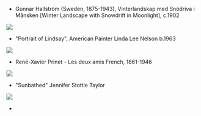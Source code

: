 * Gunnar Hallström (Sweden, 1875-1943), Vinterlandskap med Snödriva i Månsken [Winter Landscape with Snowdrift in Moonlight], c.1902
<img src="https://64.media.tumblr.com/666b7e57e1a6fb4afd3d317e5441bea3/199b9df090cb7b9e-5a/s1280x1920/83a0b8545ae4a1a6ca1f8a08b0065ae236625568.jpg">

* "Portrait of Lindsay", American Painter Linda Lee Nelson b.1963
<img src="https://64.media.tumblr.com/6ab367fb541f5703fe7d960b749272e6/ae2495ebfd790b95-5a/s540x810/1cf0ce9aeeff1d4c29dc4282cc69ec8fd79f1945.jpg">

* René-Xavier Prinet  -  Les deux amis 
French, 1861-1946
<img src="https://64.media.tumblr.com/f909f518e31ffec681a74da4551597ac/tumblr_pwlapoHusH1wb8miao1_540.png">

* "Sunbathed" Jennifer Stottle Taylor
<img src="https://64.media.tumblr.com/ba6145a168d640cca1fd88d9200c7118/42f36fd56b72d1c6-a7/s1280x1920/88192d719bd6806f4af8504b4c7dd0667a5ed739.jpg">

* 
